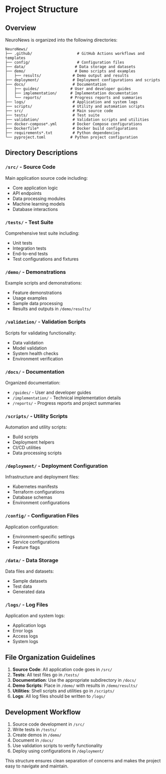 # Project Structure

## Overview
NeuroNews is organized into the following directories:

```
NeuroNews/
├── .github/                    # GitHub Actions workflows and templates
├── config/                     # Configuration files
├── data/                      # Data storage and datasets
├── demo/                      # Demo scripts and examples
│   ├── results/              # Demo output and results
├── deployment/               # Deployment configurations and scripts
├── docs/                     # Documentation
│   ├── guides/              # User and developer guides
│   ├── implementation/      # Implementation documentation
│   └── reports/             # Progress reports and summaries
├── logs/                     # Application and system logs
├── scripts/                  # Utility and automation scripts
├── src/                      # Main source code
├── tests/                    # Test suite
├── validation/               # Validation scripts and utilities
├── docker-compose*.yml       # Docker Compose configurations
├── Dockerfile*               # Docker build configurations
├── requirements*.txt         # Python dependencies
└── pyproject.toml           # Python project configuration
```

## Directory Descriptions

### `/src/` - Source Code
Main application source code including:
- Core application logic
- API endpoints
- Data processing modules
- Machine learning models
- Database interactions

### `/tests/` - Test Suite
Comprehensive test suite including:
- Unit tests
- Integration tests
- End-to-end tests
- Test configurations and fixtures

### `/demo/` - Demonstrations
Example scripts and demonstrations:
- Feature demonstrations
- Usage examples
- Sample data processing
- Results and outputs in `/demo/results/`

### `/validation/` - Validation Scripts
Scripts for validating functionality:
- Data validation
- Model validation
- System health checks
- Environment verification

### `/docs/` - Documentation
Organized documentation:
- `/guides/` - User and developer guides
- `/implementation/` - Technical implementation details
- `/reports/` - Progress reports and project summaries

### `/scripts/` - Utility Scripts
Automation and utility scripts:
- Build scripts
- Deployment helpers
- CI/CD utilities
- Data processing scripts

### `/deployment/` - Deployment Configuration
Infrastructure and deployment files:
- Kubernetes manifests
- Terraform configurations
- Database schemas
- Environment configurations

### `/config/` - Configuration Files
Application configuration:
- Environment-specific settings
- Service configurations
- Feature flags

### `/data/` - Data Storage
Data files and datasets:
- Sample datasets
- Test data
- Generated data

### `/logs/` - Log Files
Application and system logs:
- Application logs
- Error logs
- Access logs
- System logs

## File Organization Guidelines

1. **Source Code**: All application code goes in `/src/`
2. **Tests**: All test files go in `/tests/`
3. **Documentation**: Use the appropriate subdirectory in `/docs/`
4. **Demo Scripts**: Place in `/demo/` with results in `/demo/results/`
5. **Utilities**: Shell scripts and utilities go in `/scripts/`
6. **Logs**: All log files should be written to `/logs/`

## Development Workflow

1. Source code development in `/src/`
2. Write tests in `/tests/`
3. Create demos in `/demo/`
4. Document in `/docs/`
5. Use validation scripts to verify functionality
6. Deploy using configurations in `/deployment/`

This structure ensures clean separation of concerns and makes the project easy to navigate and maintain.
